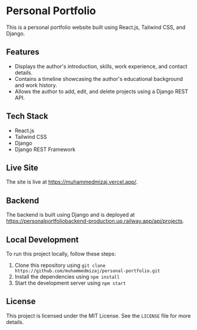 # Personal Portfolio

This is a personal portfolio website built using React.js, Tailwind CSS, and Django.

## Features

- Displays the author's introduction, skills, work experience, and contact details.
- Contains a timeline showcasing the author's educational background and work history.
- Allows the author to add, edit, and delete projects using a Django REST API.

## Tech Stack

- React.js
- Tailwind CSS
- Django
- Django REST Framework

## Live Site

The site is live at https://muhammedmizaj.vercel.app/.

## Backend

The backend is built using Django and is deployed at https://personalportfoliobackend-production.up.railway.app/api/projects.

## Local Development

To run this project locally, follow these steps:

1. Clone this repository using `git clone https://github.com/muhammedmizaj/personal-portfolio.git`
2. Install the dependencies using `npm install`
3. Start the development server using `npm start`

## License

This project is licensed under the MIT License. See the `LICENSE` file for more details.
